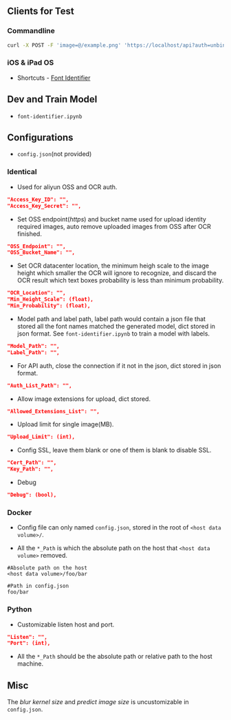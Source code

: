 ## Clients for Test

### Commandline

```bash
curl -X POST -F 'image=@/example.png' 'https://localhost/api?auth=unbinilium&verify=sha1_of_example.png'
```

### iOS & iPad OS

- Shortcuts - [Font Identifier](https://www.icloud.com/shortcuts/5106b20f870848ccb9ed7ea9640daf32)


## Dev and Train Model

- `font-identifier.ipynb`

## Configurations

- `config.json`(not provided)

### Identical

- Used for aliyun OSS and OCR auth.

```json
"Access_Key_ID": "",
"Access_Key_Secret": "",
```

- Set OSS endpoint(*https*) and bucket name used for upload identity required images, auto remove uploaded images from OSS after OCR finished.

```json
"OSS_Endpoint": "",
"OSS_Bucket_Name": "",
```

- Set OCR datacenter location, the minimum heigh scale to the image height which smaller the OCR will ignore to recognize, and discard the OCR result which text boxes probability is less than minimum probability.

```json
"OCR_Location": "",
"Min_Height_Scale": (float),
"Min_Probability": (float),
```

- Model path and label path, label path would contain a json file that stored all the font names matched the generated model, dict stored in json format. See `font-identifier.ipynb` to train a model with labels.

```json
"Model_Path": "",
"Label_Path": "",
```

- For API auth, close the connection if it not in the json, dict stored in json format.

```json
"Auth_List_Path": "",
```
 
- Allow image extensions for upload, dict stored.
 
```json
"Allowed_Extensions_List": "",
```

- Upload limit for single image(MB).

```json
"Upload_Limit": (int),
```

- Config SSL, leave them blank or one of them is blank to disable SSL.

```json
"Cert_Path": "",
"Key_Path": "",
```

- Debug

```json
"Debug": (bool),
```

### Docker

- Config file can only named `config.json`, stored in the root of `<host data volume>/`.

- All the `*_Path` is which the absolute path on the host that `<host data volume>` removed.

```
#Absolute path on the host
<host data volume>/foo/bar

#Path in config.json
foo/bar
```

### Python

- Customizable listen host and port.

```json
"Listen": "",
"Port": (int),
```

- All the `*_Path` should be the absolute path or relative path to the host machine.

## Misc

The *blur kernel size* and *predict image size* is uncustomizable in `config.json`.
